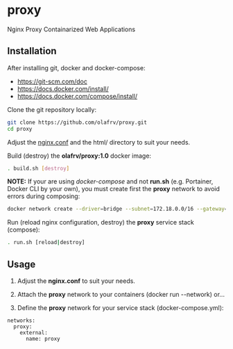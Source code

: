 # proxy
Nginx Proxy Containarized Web Applications

## Installation

After installing git, docker and docker-compose:

* https://git-scm.com/doc
* https://docs.docker.com/install/
* https://docs.docker.com/compose/install/

Clone the git repository locally:

```bash
git clone https://github.com/olafrv/proxy.git
cd proxy
```
Adjust the [nginx.conf](https://docs.docker.com/samples/library/nginx/) and the html/ directory to suit your needs.

Build (destroy) the **olafrv/proxy:1.0** docker image:

```bash
. build.sh [destroy]
```
**NOTE:** If your are using *docker-compose* and not **run.sh** (e.g. Portainer, Docker CLI by your own),
you must create first the **proxy** network to avoid errors during composing:

```bash
docker network create --driver=bridge --subnet=172.18.0.0/16 --gateway=172.18.0.1 proxy
```

Run (reload nginx configuration, destroy) the **proxy** service stack (compose):

```bash
. run.sh [reload|destroy]
```

## Usage

1. Adjust the **nginx.conf** to suit your needs.

2. Attach the **proxy** network to your containers (docker run --network) or...

3. Define the **proxy** network for your service stack (docker-compose.yml):

```
networks:
  proxy:
    external:
      name: proxy

```

